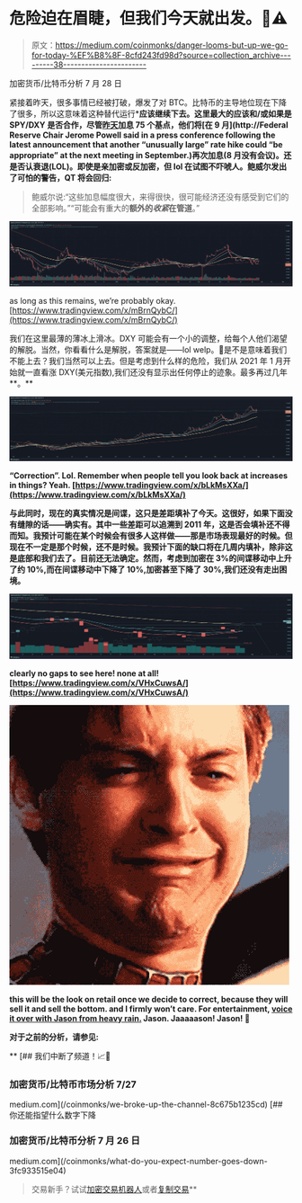 # 危险迫在眉睫，但我们今天就出发。🤔⚠️

> 原文：<https://medium.com/coinmonks/danger-looms-but-up-we-go-for-today-%EF%B8%8F-8cfd243fd98d?source=collection_archive---------38----------------------->

加密货币/比特币分析 7 月 28 日

紧接着昨天，很多事情已经被打破，爆发了对 BTC。比特币的主导地位现在下降了很多，所以这意味着这种替代运行***应该继续下去。这里最大的应该和/或如果是 SPY/DXY 是否合作，尽管[昨天](https://www.forbes.com/advisor/personal-finance/another-75-point-fed-rate-increase/)加息 75 个基点，他们将[在 9 月](http://Federal Reserve Chair Jerome Powell said in a press conference following the latest announcement that another “unusually large” rate hike could “be appropriate” at the next meeting in September.)再次加息(8 月没有会议)。还是否认衰退(LOL)。即使是亲加密或反加密，但 lol 在试图不吓唬人。鲍威尔发出了可怕的警告，QT 将会回归:**

> 鲍威尔说:“这些加息幅度很大，来得很快，很可能经济还没有感受到它们的全部影响。”“可能会有重大的**额外的*收紧*在管道**。”

![](img/c74e2646fbd827982a274ad7e3cc3582.png)

as long as this remains, we’re probably okay. [https://www.tradingview.com/x/mBrnQybC/](https://www.tradingview.com/x/mBrnQybC/)

我们在这里最薄的薄冰上滑冰。DXY 可能会有一个小的调整，给每个人他们渴望的解脱。当然，你看看什么是解脱，答案就是——lol welp。🤷是不是意味着我们不能上去？我们当然可以上去。但是考虑到什么样的危险，我们从 2021 年 1 月开始就一直看涨 DXY(美元指数),我们还没有显示出任何停止的迹象。最多再过几年**。**

**![](img/1332b90975a56507244067c46fce8e82.png)**

**“Correction”. Lol. Remember when people tell you look back at increases in things? Yeah. [https://www.tradingview.com/x/bLkMsXXa/](https://www.tradingview.com/x/bLkMsXXa/)**

**与此同时，现在的真实情况是间谍，这只是差距填补了今天。这很好，如果下面没有缝隙的话——确实有。其中一些差距可以追溯到 2011 年，这是否会填补还不得而知。我预计可能在某个时候会有很多人这样做——那是市场表现最好的时候。但现在不一定是那个时候，还不是时候。我预计下面的缺口将在几周内填补，除非这是底部和我们去了。目前还无法确定。然而，考虑到加密在 3%的间谍移动中上升了约 10%,而在间谍移动中下降了 10%,加密甚至下降了 30%,我们还没有走出困境。**

**![](img/67cab580d9a1c0c3bf2beb71cf00cba4.png)**

**clearly no gaps to see here! none at all! [https://www.tradingview.com/x/VHxCuwsA/](https://www.tradingview.com/x/VHxCuwsA/)**

**![](img/2f27b068b19d738606621a81c4667ea4.png)**

**this will be the look on retail once we decide to correct, because they will sell it and sell the bottom. and I firmly won’t care. For entertainment, [voice it over with Jason from heavy rain.](https://www.youtube.com/watch?v=PJIsgvTYxII) Jason. Jaaaaason! Jason! 🤣**

**对于之前的分析，请参见:**

**[](/coinmonks/we-broke-up-the-channel-8c675b1235cd) [## 我们中断了频道！📈🤔

### 加密货币/比特币市场分析 7/27

medium.com](/coinmonks/we-broke-up-the-channel-8c675b1235cd) [](/coinmonks/what-do-you-expect-number-goes-down-3fc933515e04) [## 你还能指望什么数字下降

### 加密货币/比特币分析 7 月 26 日

medium.com](/coinmonks/what-do-you-expect-number-goes-down-3fc933515e04) 

> 交易新手？试试[加密交易机器人](/coinmonks/crypto-trading-bot-c2ffce8acb2a)或者[复制交易](/coinmonks/top-10-crypto-copy-trading-platforms-for-beginners-d0c37c7d698c)**